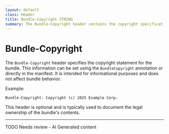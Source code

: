 ```yaml
---
layout: default
class: Header
title: Bundle-Copyright STRING
summary: The Bundle-Copyright header contains the copyright specification for this bundle. Can be set with the BundleCopyright annotation. 
---
```


# Bundle-Copyright

The `Bundle-Copyright` header specifies the copyright statement for the bundle. This information can be set using the `BundleCopyright` annotation or directly in the manifest. It is intended for informational purposes and does not affect bundle behavior.

Example:

```
Bundle-Copyright: Copyright (c) 2025 Example Corp.
```

This header is optional and is typically used to document the legal ownership of the bundle's contents.


<hr />
TODO Needs review - AI Generated content